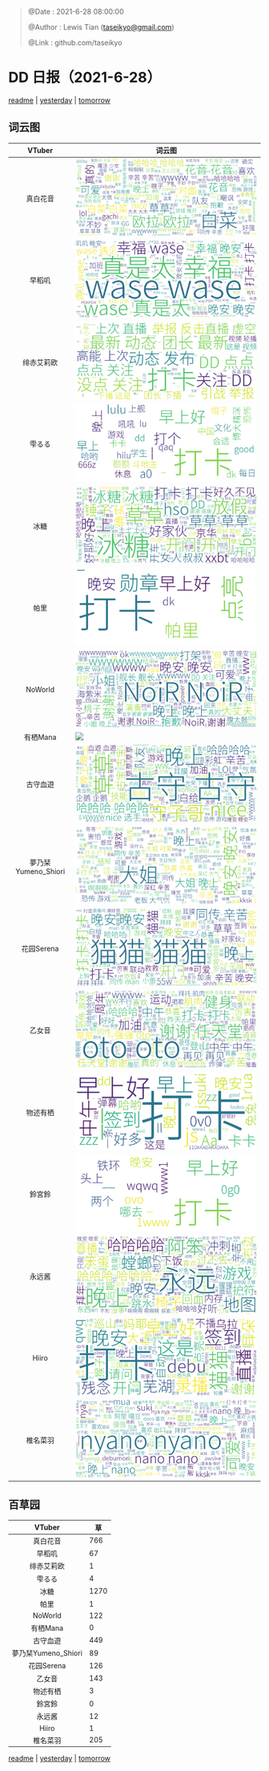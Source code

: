 > @Date    : 2021-6-28 08:00:00
>
> @Author  : Lewis Tian (taseikyo@gmail.com)
>
> @Link    : github.com/taseikyo

# DD 日报（2021-6-28）

[readme](../README.md) | [yesterday](2021-6-27.md) | [tomorrow](2021-6-29.md)

## 词云图

|VTuber|词云图|
|:-:|-|
|真白花音|![](../../images/daily/21402309_2021-6-28_purge_wordcloud.png)|
|早稻叽|![](../../images/daily/41682_2021-6-28_purge_wordcloud.png)|
|绯赤艾莉欧|![](../../images/daily/21396545_2021-6-28_purge_wordcloud.png)|
|雫るる|![](../../images/daily/21013446_2021-6-28_purge_wordcloud.png)|
|冰糖|![](../../images/daily/876396_2021-6-28_purge_wordcloud.png)|
|帕里|![](../../images/daily/4895312_2021-6-28_purge_wordcloud.png)|
|NoWorld|![](../../images/daily/21448649_2021-6-28_purge_wordcloud.png)|
|有栖Mana|![](../../images/daily/6542258_2021-6-28_purge_wordcloud.png)|
|古守血遊|![](../../images/daily/8725120_2021-6-28_purge_wordcloud.png)|
|夢乃栞Yumeno_Shiori|![](../../images/daily/14052636_2021-6-28_purge_wordcloud.png)|
|花园Serena|![](../../images/daily/14327465_2021-6-28_purge_wordcloud.png)|
|乙女音|![](../../images/daily/21320551_2021-6-28_purge_wordcloud.png)|
|物述有栖|![](../../images/daily/21449083_2021-6-28_purge_wordcloud.png)|
|鈴宮鈴|![](../../images/daily/21685677_2021-6-28_purge_wordcloud.png)|
|永远酱|![](../../images/daily/21701071_2021-6-28_purge_wordcloud.png)|
|Hiiro|![](../../images/daily/21919321_2021-6-28_purge_wordcloud.png)|
|椎名菜羽|![](../../images/daily/22347054_2021-6-28_purge_wordcloud.png)|

## 百草园

|VTuber|草|
|:-:|-|
|真白花音|766|
|早稻叽|67|
|绯赤艾莉欧|1|
|雫るる|4|
|冰糖|1270|
|帕里|1|
|NoWorld|122|
|有栖Mana|0|
|古守血遊|449|
|夢乃栞Yumeno_Shiori|89|
|花园Serena|126|
|乙女音|143|
|物述有栖|3|
|鈴宮鈴|0|
|永远酱|12|
|Hiiro|1|
|椎名菜羽|205|

[readme](../README.md) | [yesterday](2021-6-27.md) | [tomorrow](2021-6-29.md)
